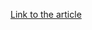 [Link to the article](https://securingtomorrow.mcafee.com/mcafee-labs/hidden-cobra-targets-turkish-financial-sector-new-bankshot-implant/)
